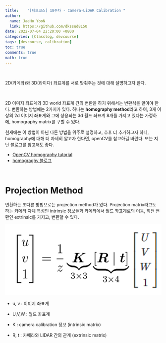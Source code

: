```yaml
---
title:    "[데브코스] 18주차 - Camera-LiDAR Calibration "
author:
  name: JaeHo YooN
  link: https://github.com/dkssud8150
date: 2022-07-04 22:20:00 +0800
categories: [Classlog, devcourse]
tags: [devcourse, calibration]
toc: true
comments: true
math: true
---
```


&nbsp;

2D(카메라)와 3D(라이다) 좌표계를 서로 맞춰주는 것에 대해 설명하고자 한다.

&nbsp;

2D 이미지 좌표계와 3D world 좌표계 간의 변환을 하기 위해서는 변환식을 알아야 한다. 변환하는 방법에는 2가지가 있다. 하나는 **homography method**라고 하여, 3개 이상의 2d 이미지 좌표계와 그에 상응되는 3d 월드 좌표계 8개를 가지고 있다는 가정하에, homography matrix를 구할 수 있다. 

현재에는 이 방법이 아닌 다른 방법을 위주로 설명하고, 추후 더 추가하고자 하니, homography에 대해 더 자세히 알고자 한다면, openCV를 참고하길 바란다. 또는 지난 블로그를 참고해도 좋다.

- [OpenCV homography tutorial](https://docs.opencv.org/4.x/de/d45/samples_2cpp_2tutorial_code_2features2D_2Homography_2decompose_homography_8cpp-example.html)
- [homograghy 블로그](https://dkssud8150.github.io/posts/distestim/)

&nbsp;

# Projection Method

변환하는 또다른 방법으로는 projection method가 있다. Projection matrix라고도 하는 카메라 자체 특성인 intrinsic 정보들과 카메라에서 월드 좌표계로의 이동, 회전 변환인 extrinsic를 가지고, 변환할 수 있다. 

<img src="/assets/img/dev/projection_matrix.png">

- u, v : 이미지 좌표계
- U,V,W : 월드 좌표계

- K : camera calibration 정보 (intrinsic matrix)
- R, t  : 카메라와 LIDAR 간의 관계 (extrinsic matrix)

